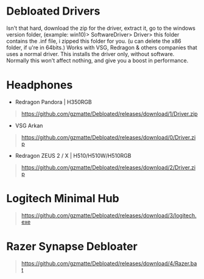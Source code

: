 # Debloated Drivers
Isn't that hard, download the zip for the driver, extract it, go to the windows version folder, (example: win10)> SoftwareDriver> Driver> this folder contains the .inf file, i zipped this folder for you. (u can delete the x86 folder, if u're in 64bits.)
Works with VSG, Redragon & others companies that uses a normal driver.
This installs the driver only, without software. Normally this won't affect nothing, and give you a boost in performance.

# Headphones
- Redragon Pandora | H350RGB
> https://github.com/gzmatte/Debloated/releases/download/1/Driver.zip

- VSG Arkan
> https://github.com/gzmatte/Debloated/releases/download/0/Driver.zip

- Redragon ZEUS 2 / X  |  H510/H510W/H510RGB
> https://github.com/gzmatte/Debloated/releases/download/2/Driver.zip

# Logitech Minimal Hub
> https://github.com/gzmatte/Debloated/releases/download/3/logitech.exe

# Razer Synapse Debloater
> https://github.com/gzmatte/Debloated/releases/download/4/Razer.bat
